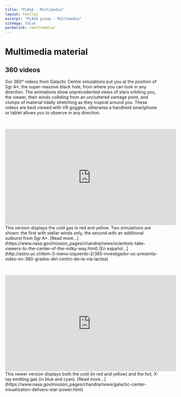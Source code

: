 ```yaml
---
title: "PLAGA - Multimedia"
layout: textlay
excerpt: "PLAGA group - Multimedia"
sitemap: false
permalink: /multimedia/
---
```


# Multimedia material

##  360 videos

Our 360° videos from Galactic Centre simulations put you at the
position of Sgr A*, the super-massive black hole, from where you can
look in any direction.  The animations show unprecedented views of
stars orbiting you, the viewer, their winds colliding from an
uncluttered vantage point, and clumps of material tidally stretching
as they inspiral around you.  These videos are best viewed with VR
goggles; otherwise a handheld smartphone or tablet allows you to
observe in any direction.

<P>&nbsp;</P>

<iframe width="560" height="315" src="https://www.youtube.com/embed/YKzxmeABbkU" frameborder="0" allow="accelerometer; autoplay; encrypted-media; gyroscope; picture-in-picture" allowfullscreen></iframe>
This version displays the cold gas in red and yellow.  Two
simulations are shown: the first with stellar winds only, the second
with an additional outburst from Sgr A*.
[Read more...](https://www.nasa.gov/mission_pages/chandra/news/scientists-take-viewers-to-the-center-of-the-milky-way.html)
[En español...](http://astro.uc.cl/item-3-menu-izquierdo-2/385-investigador-uc-presenta-video-en-360-grados-del-centro-de-la-via-lactea)

<P>&nbsp;</P>

<iframe width="560" height="315" src="https://www.youtube.com/embed/wBxW2_B9_Is" frameborder="0" allow="accelerometer; autoplay; encrypted-media; gyroscope; picture-in-picture" allowfullscreen></iframe>
This newer version displays both the cold (in red and yellow) and the
hot, X-ray emitting gas (in blue and cyan).
[Read more...](https://www.nasa.gov/mission_pages/chandra/news/galactic-center-visualization-delivers-star-power.html)


<P>&nbsp;</P>



